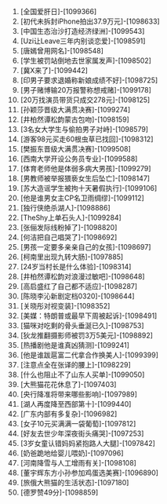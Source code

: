 
1. [全国爱肝日]-[1099366]
1. [初代未拆封iPhone拍出37.9万元]-[1098633]
1. [中国生态治沙打造经济绿洲]-[1099543]
1. [Uzi让Leave三年内别谈恋爱]-[1098591]
1. [唐嫣曾用网名]-[1098548]
1. [学生被罚站倒地去世家属发声]-[1098502]
1. [冀X来了]-[1099442]
1. [印男子要求退婚称新娘成绩不好]-[1098725]
1. [男子赌博输20万报警称想戒赌]-[1099178]
1. [20万找演员带货只成交278元]-[1098125]
1. [孙颖莎晋级大满贯决赛]-[1099274]
1. [井柏然谭松韵蒙古包吻]-[1098159]
1. [3名女大学生与偷拍男子对峙]-[1098579]
1. [游客98元买走60根虫草已找回]-[1098312]
1. [樊振东晋级大满贯决赛]-[1099508]
1. [西南大学开设公务员专业]-[1099588]
1. [体育老师他是体弱多病大男孩]-[1099279]
1. [男教师被举报猥亵女生后坠亡]-[1098147]
1. [苏大造谣学生被拘十天暑假执行]-[1099106]
1. [他是谁男女主CP名卫雨绸缪]-[1099112]
1. [独行侠绝杀湖人]-[1098886]
1. [TheShy上单石头人]-[1099284]
1. [张俪发际线粉掉了]-[1098820]
1. [何洁把自己唱哭了]-[1098692]
1. [男孩一定要多亲亲自己的女孩]-[1098697]
1. [柯南里出现九转大肠]-[1097885]
1. [24岁当村长是什么体验]-[1098314]
1. [井柏然谭松韵对浪漫过敏吧]-[1098648]
1. [高启盛红了自己都不适应]-[1098287]
1. [陈晓李沁新剧定档0320]-[1098644]
1. [关晓彤对视变装]-[1098352]
1. [美媒：特朗普或最早下周被起诉]-[1098491]
1. [猫咪对吃剩的骨头垂涎已久]-[1098753]
1. [狄龙推翻摄影师被罚3万5美元]-[1098892]
1. [热播剧他是谁真凶猜测]-[1099241]
1. [他是谁跋扈富二代拿合作换美人]-[1099399]
1. [注意点全在张译的腰上]-[1098229]
1. [什么也阻止不了山东人买单]-[1099050]
1. [大熊猫花花休息了]-[1097403]
1. [央行降准将带来哪些影响]-[1097989]
1. [湖人再度降至西部第十]-[1099440]
1. [广东内部有多复杂]-[1096982]
1. [女子10元买满满一袋葡萄]-[1097812]
1. [好友去世少年深夜街头痛哭]-[1097253]
1. [3岁女童认错妈妈紧抱路人大腿]-[1097842]
1. [奶爸跪地给婴儿喂奶]-[1097096]
1. [河南降雪与人工增雨有关]-[1098108]
1. [董宇辉东方小孙参加鸡蛋选美赛]-[1096890]
1. [旅俄大熊猫的生活状态]-[1097180]
1. [德罗赞49分]-[1098859]